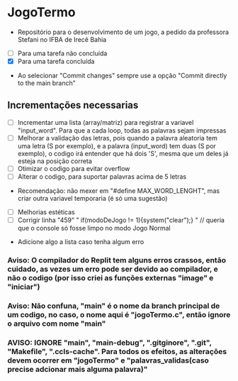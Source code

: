 # JogoTermo
- Repositório para o desenvolvimento de um jogo, a pedido da professora Stefani no IFBA de Irecê Bahia

 - [ ] Para uma tarefa não concluída
 - [x] Para uma tarefa concluída
 - Ao selecionar "Commit changes" sempre use a opção "Commit directly to the main branch"

## Incrementações necessarias
-[ ] Incrementar uma lista (array/matriz) para registrar a variavel "input_word". Para que a cada loop, todas as palavras sejam impressas
-[ ] Melhorar a validação das letras, pois quando a palavra aleatoria tem uma letra (S por exemplo), e a palavra (input_word) tem duas (S por exemplo), o codigo irá entender que há dois 'S', mesma que um deles já esteja na posição correta
-[ ] Otimizar o codigo para evitar overflow
-[ ] Alterar o codigo, para suportar palavras acima de 5 letras
- Recomendação: não mexer em "#define MAX_WORD_LENGHT", mas criar outra variavel temporaria (é só uma sugestão)
-[ ] Melhorias estéticas
-[ ] Corrigir linha "459" " if(modoDeJogo != 1){system("clear");} " // queria que o console só fosse limpo no modo Jogo Normal
- Adicione algo a lista caso tenha algum erro
  
### Aviso: O compilador do Replit tem alguns erros crassos, então cuidado, as vezes um erro pode ser devido ao compilador, e não o codigo (por isso criei as funções externas "image" e "iniciar")
### Aviso: Não confuna, "main" é o nome da branch principal de um codigo, no caso, o nome aqui é "jogoTermo.c", então ignore o arquivo com nome "main"
### AVISO: IGNORE "main", "main-debug", ".gitginore", ".git", "Makefile", ".ccls-cache". Para todos os efeitos, as alterações devem ocorrer em "jogoTermo" e "palavras_validas(caso precise adcionar mais alguma palavra)"
